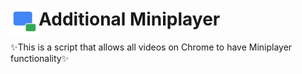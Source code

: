 # <img src="public/icons/icon.png" width="45" align="left"> Additional Miniplayer
✨This is a script that allows all videos on Chrome to have Miniplayer functionality✨
